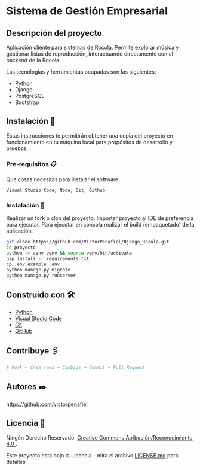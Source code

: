 # Sistema de Gestión Empresarial

## Descripción del proyecto

Aplicación cliente para sistemas de Rocola. Permite explorar música y gestionar listas de reproducción, interactuando directamente con el backend de la Rocola. 

Las tecnologías y herramientas ocupadas son las siguientes:
- Python
- Django
- PostgreSQL
- Bootstrap

## Instalación 🚀

Estas instrucciones te permitirán obtener una copia del proyecto en funcionamiento en tu máquina local para propósitos de desarrollo y pruebas.

### Pre-requisitos 📋

Que cosas necesitas para instalar el software.

```
Visual Studio Code, Node, Git, Github
```

### Instalación 🔧
Realizar un fork o clon del proyecto.
Importar proyecto al IDE de preferencia para ejecutar.
Para ejecutar en consola realizar el build (empaquetado) de la aplicación.

```bash
git clone https://github.com/VictorPenafiel/Django_Rocola.git
cd proyecto
python -m venv venv && source venv/bin/activate
pip install -r requirements.txt
cp .env.example .env
python manage.py migrate
python manage.py runserver
```

## Construido con 🛠️

* [Python](https://www.python.org/django)
* [Visual Studio Code](https://code.visualstudio.com/)
* [Git](https://git-scm.com/)
* [GitHub](https://github.com/)

## Contribuye 🖇️

```bash
# Fork → Crea rama → Cambios → Commit → Pull Request
```

## Autores ✒️

https://github.com/victorpenafiel

## Licencia 📄

Ningún Derecho Reservado.  [Creative Commons Atribución/Reconocimiento 4.0 ](https://creativecommons.org/licenses/by/4.0/deed.es).

Este proyecto está bajo la Licencia - mira el archivo [LICENSE.md](LICENSE.md) para detalles